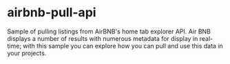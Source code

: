 # airbnb-pull-api
Sample of pulling listings from AirBNB's home tab explorer API. Air BNB displays a number of results with numerous metadata for display in real-time; with this sample you can explore how you can pull and use this data in your projects.
